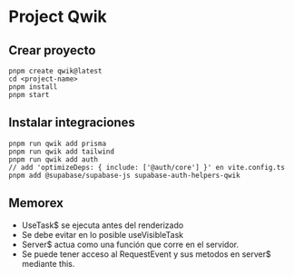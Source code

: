 # Project Qwik

## Crear proyecto

```pwd
pnpm create qwik@latest
cd <project-name>
pnpm install
pnpm start
```

## Instalar integraciones

```pwd
pnpm run qwik add prisma
pnpm run qwik add tailwind
pnpm run qwik add auth
// add 'optimizeDeps: { include: ['@auth/core'] }' en vite.config.ts
pnpm add @supabase/supabase-js supabase-auth-helpers-qwik
```

## Memorex

- UseTask$ se ejecuta antes del renderizado
- Se debe evitar en lo posible useVisibleTask
- Server$ actua como una función que corre en el servidor.
- Se puede tener acceso al RequestEvent y sus metodos en server$ mediante this.

